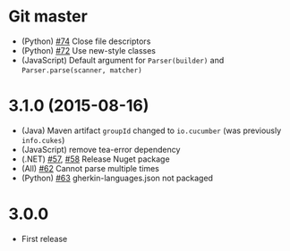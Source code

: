 # Git master

* (Python) [#74](https://github.com/cucumber/gherkin3/pull/74) Close file descriptors
* (Python) [#72](https://github.com/cucumber/gherkin3/pull/72) Use new-style classes
* (JavaScript) Default argument for `Parser(builder)` and `Parser.parse(scanner, matcher)`

# 3.1.0 (2015-08-16)

* (Java) Maven artifact `groupId` changed to `io.cucumber` (was previously `info.cukes`)
* (JavaScript) remove tea-error dependency
* (.NET) [#57](https://github.com/cucumber/gherkin3/issues/57), [#58](https://github.com/cucumber/gherkin3/issues/58) Release Nuget package
* (All) [#62](https://github.com/cucumber/gherkin3/issues/62) Cannot parse multiple times
* (Python) [#63](https://github.com/cucumber/gherkin3/issues/63) gherkin-languages.json not packaged

# 3.0.0

* First release
